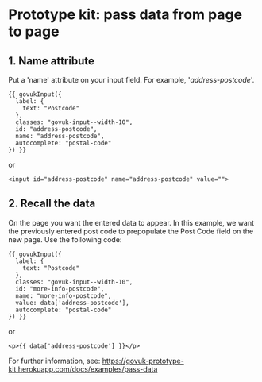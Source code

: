 # Prototype kit: pass data from page to page

## 1. Name attribute

Put a 'name' attribute on your input field. For example, '*address-postcode*'.

```
{{ govukInput({
  label: {
    text: "Postcode"
  },
  classes: "govuk-input--width-10",
  id: "address-postcode",
  name: "address-postcode",
  autocomplete: "postal-code"
}) }}
```

or

```
<input id="address-postcode" name="address-postcode" value="">
```

## 2. Recall the data

On the page you want the entered data to appear. In this example, we want the previously entered post code to prepopulate the Post Code field on the new page. Use the following code:

```
{{ govukInput({
  label: {
    text: "Postcode"
  },
  classes: "govuk-input--width-10",
  id: "more-info-postcode",
  name: "more-info-postcode",
  value: data['address-postcode'],
  autocomplete: "postal-code"
}) }}
```

or

```
<p>{{ data['address-postcode'] }}</p>
```

For further information, see:
https://govuk-prototype-kit.herokuapp.com/docs/examples/pass-data
